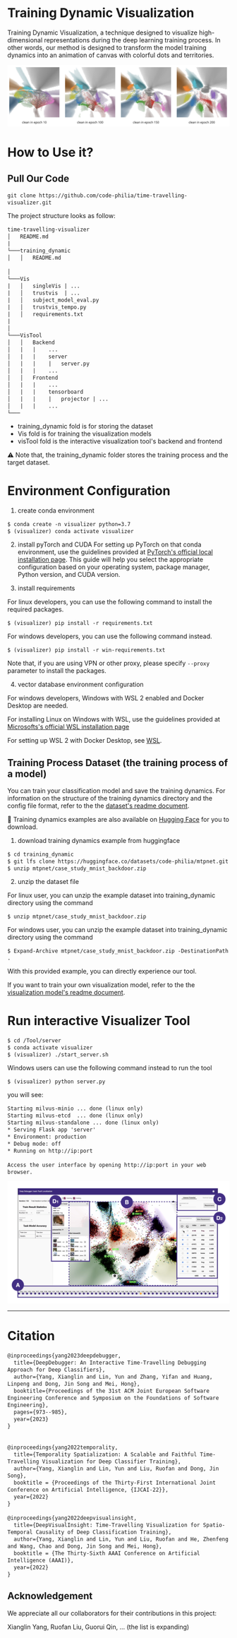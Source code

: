 # Training Dynamic Visualization
Training Dynamic Visualization, a technique designed to visualize high-dimensional representations during the deep learning training process. In other words, our method is designed to transform the model training dynamics into an animation of canvas with colorful dots and territories.


![ The results of our visualization technique for the image classifier training process from epoch10 to epoch200](image.png)
# How to Use it?

## Pull Our Code
```
git clone https://github.com/code-philia/time-travelling-visualizer.git
```

The project structure looks as follow:
```
time-travelling-visualizer
│   README.md
|
└───training_dynamic
│   │   README.md
    
│   
└───Vis
|   │   singleVis | ...
|   │   trustvis  | ...
|   │   subject_model_eval.py
|   │   trustvis_tempo.py 
|   │   requirements.txt
|   
│   
└───VisTool
│   │   Backend
│   |   |    ...
│   |   |    server
│   |   |    |   server.py
│   |   |    ...
│   │   Frontend
│   |   |    ...
│   |   |    tensorboard
│   |   |    |   projector | ...
│   |   |    ...
└───
```

- training_dynamic fold is for storing the dataset
- Vis fold is for training the visualization models
- visTool fold is the interactive visualization tool's backend and frontend

⚠️ Note that, the training_dynamic folder stores the training process and the target dataset. 

# Environment Configuration
1. create conda environment
```
$ conda create -n visualizer python=3.7
$ (visualizer) conda activate visualizer
```

2. install pyTorch and CUDA
For setting up PyTorch on that conda environment, use the guidelines provided at [PyTorch's official local installation page](https://pytorch.org/get-started/locally/). This guide will help you select the appropriate configuration based on your operating system, package manager, Python version, and CUDA version.

3. install requirements

For linux developers, you can use the following command to install the required packages.
```
$ (visualizer) pip install -r requirements.txt
```
For windows developers, you can use the following command instead.
```
$ (visualizer) pip install -r win-requirements.txt
```

Note that, if you are using VPN or other proxy, please specify `--proxy` parameter to install the packages.

4. vector database environment configuration

For windows developers, Windows with WSL 2 enabled and Docker Desktop are needed.

For installing Linux on Windows with WSL, use the guidelines provided at [Microsofts's official WSL installation page](https://learn.microsoft.com/en-us/windows/wsl/install) 

For setting up WSL 2 with Docker Desktop, see [WSL](https://docs.docker.com/desktop/wsl/).

## Training Process Dataset (the training process of a model)


You can train your classification model and save the training dynamics. For information on the structure of the training dynamics directory and the config file format, refer to the the [dataset's readme document](./training_dynamic/README.md).

🍃 Training dynamics examples are also available on [Hugging Face](https://huggingface.co/datasets/code-philia/mtpnet) for you to download. 

1. download training dynamics example from huggingface
```
$ cd training_dynamic
$ git lfs clone https://huggingface.co/datasets/code-philia/mtpnet.git
$ unzip mtpnet/case_study_mnist_backdoor.zip
```
2. unzip the dataset file

For linux user, you can unzip the example dataset into training_dynamic directory using the command
```
$ unzip mtpnet/case_study_mnist_backdoor.zip
```
For windows user, you can unzip the example dataset into training_dynamic directory using the command
```
$ Expand-Archive mtpnet/case_study_mnist_backdoor.zip -DestinationPath .
```

With this provided example, you can directly experience our tool.

If you want to train your own visualization model, refer to the the [visualization model's readme document](./Vis/README.md).

# Run interactive Visualizer Tool
```
$ cd /Tool/server
$ conda activate visualizer
$ (visualizer) ./start_server.sh 
```
Windows users can use the following command instead to run the tool
```
$ (visualizer) python server.py
```
you will see: 
```
Starting milvus-minio ... done (linux only)
Starting milvus-etcd  ... done (linux only)
Starting milvus-standalone ... done (linux only)
* Serving Flask app 'server'
* Environment: production
* Debug mode: off
* Running on http://ip:port

Access the user interface by opening http://ip:port in your web browser.
```

![Interactive Visualizer Tool](screenshot.png)



---


# Citation

```
@inproceedings{yang2023deepdebugger,
  title={DeepDebugger: An Interactive Time-Travelling Debugging Approach for Deep Classifiers},
  author={Yang, Xianglin and Lin, Yun and Zhang, Yifan and Huang, Linpeng and Dong, Jin Song and Mei, Hong},
  booktitle={Proceedings of the 31st ACM Joint European Software Engineering Conference and Symposium on the Foundations of Software Engineering},
  pages={973--985},
  year={2023}
}


@inproceedings{yang2022temporality,
  title={Temporality Spatialization: A Scalable and Faithful Time-Travelling Visualization for Deep Classifier Training},
  author={Yang, Xianglin and Lin, Yun and Liu, Ruofan and Dong, Jin Song},
  booktitle = {Proceedings of the Thirty-First International Joint Conference on Artificial Intelligence, {IJCAI-22}},
  year={2022}
}

@inproceedings{yang2022deepvisualinsight,
  title={DeepVisualInsight: Time-Travelling Visualization for Spatio-Temporal Causality of Deep Classification Training},
  author={Yang, Xianglin and Lin, Yun and Liu, Ruofan and He, Zhenfeng and Wang, Chao and Dong, Jin Song and Mei, Hong},
  booktitle = {The Thirty-Sixth AAAI Conference on Artificial Intelligence (AAAI)},
  year={2022}
}
```

## Acknowledgement
We appreciate all our collaborators for their contributions in this project:

Xianglin Yang, Ruofan Liu, Guorui Qin, ... (the list is expanding)

